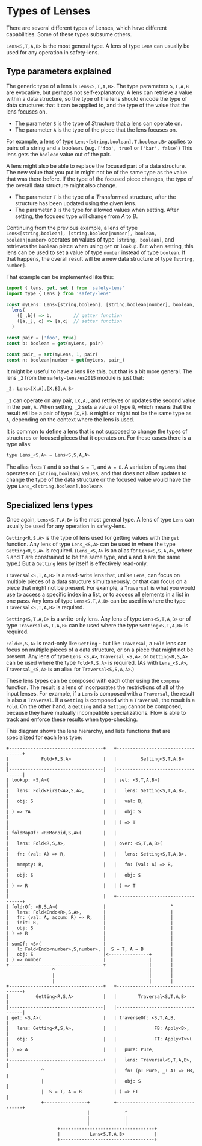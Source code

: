 # Types of Lenses

There are several different types of Lenses, which have different capabilities.
Some of these types subsume others.

`Lens<S,T,A,B>` is the most general type.
A lens of type `Lens` can usually be used for any operation in safety-lens.


## Type parameters explained

The generic type of a lens is `Lens<S,T,A,B>`.
The type parameters `S,T,A,B` are evocative, but perhaps not self-explanatory.
A lens can retrieve a value within a data structure,
so the type of the lens should encode the type of data structures that it can
be applied to, and the type of the value that the lens focuses on.

- The parameter `S` is the type of *S*tructure that a lens can operate on.
- The parameter `A` is the type of the piece that the lens focuses on.

For example,
a lens of type `Lens<[string,boolean],T,boolean,B>` applies to pairs of
a string and a boolean.
(e.g. `['foo', true]` or `['bar', false]`)
This lens gets the `boolean` value out of the pair.

A lens might also be able to replace the focused part of a data structure.
The new value that you put in might not be of the same type as the value that
was there before.
If the type of the focused piece changes,
the type of the overall data structure might also change.

- The parameter `T` is the type of a *T*ransformed structure,
  after the structure has been updated using the given lens.
- The parameter `B` is the type for allowed values when setting.
  After setting, the focused type will change from *A* to *B*.

Continuing from the previous example,
a lens of type `Lens<[string,boolean], [string,boolean|number], boolean, boolean|number>`
operates on values of type `[string, boolean]`, and retrieves the `boolean`
piece when using `get` or `lookup`.
But when setting,
this lens can be used to set a value of type `number` instead of type `boolean`.
If that happens,
the overall result will be a new data structure of type `[string, number]`.

That example can be implemented like this:

```js
import { lens, get, set } from 'safety-lens'
import type { Lens } from 'safety-lens'

const myLens: Lens<[string,boolean], [string,boolean|number], boolean, boolean|number> =
  lens(
    ([_,b]) => b,        // getter function
    ([a,_], c) => [a,c]  // setter function
  )

const pair = ['foo', true]
const b: boolean = get(myLens, pair)

const pair_ = set(myLens, 1, pair)
const n: boolean|number = get(myLens, pair_)
```

It might be useful to have a lens like this,
but that is a bit more general.
The lens `_2` from the `safety-lens/es2015` module is just that:

```js
_2: Lens<[X,A],[X,B],A,B>
```

`_2` can operate on any pair, `[X,A]`,
and retrieves or updates the second value in the pair, `A`.
When setting, `_2` sets a value of type `B`,
which means that the result will be a pair of type `[X,B]`.
`B` might or might not be the same type as `A`,
depending on the context where the lens is used.

It is common to define a lens that is not supposed to change the types of
structures or focused pieces that it operates on.
For these cases there is a type alias:

```js
type Lens_<S,A> = Lens<S,S,A,A>
```

The alias fixes `T` and `B` so that `S = T`, and `A = B`.
A variation of `myLens` that operates on `[string,boolean]` values,
and that does not allow updates to change the type of the data structure or the
focused value would have the type `Lens_<[string,boolean],boolean>`.


## Specialized lens types

Once again,
`Lens<S,T,A,B>` is the most general type.
A lens of type `Lens` can usually be used for any operation in safety-lens.

`Getting<R,S,A>` is the type of lens used for getting values with the `get` function.
Any lens of type `Lens_<S,A>` can be used in where the type `Getting<R,S,A>` is required.
(`Lens_<S,A>` is an alias for `Lens<S,S,A,A>`, where `S` and `T` are
constrained to be the same type,
and `A` and `B` are the same type.)
But a `Getting` lens by itself is effectively read-only.

`Traversal<S,T,A,B>` is a read-write lens that, unlike `Lens`, can focus on
multiple pieces of a data structure simultaneously,
or that can focus on a piece that might not be present.
For example, a `Traversal` is what you would use to access a specific index in
a list,
or to access all elements in a list in one pass.
Any lens of type `Lens<S,T,A,B>` can be used in where the type `Traversal<S,T,A,B>` is required.

`Setting<S,T,A,B>` is a write-only lens.
Any lens of type `Lens<S,T,A,B>` or of type `Traversal<S,T,A,B>` can be used
where the type `Setting<S,T,A,B>` is required.

`Fold<R,S,A>` is read-only like `Getting` -
but like `Traversal`, a `Fold` lens can focus on multiple pieces of a data
structure, or on a piece that might not be present.
Any lens of type `Lens_<S,A>`, `Traversal_<S,A>`, or `Getting<R,S,A>` can be
used where the type `Fold<R,S,A>` is required.
(As with `Lens_<S,A>`, `Traversal_<S,A>` is an alias for `Traversal<S,S,A,A>`.)

These lens types can be composed with each other using the `compose` function.
The result is a lens of incorporates the restrictions of all of the input lenses.
For example, if a `Lens` is composed with a `Traversal`,
the result is also a `Traversal`.
If a `Getting` is composed with a `Traversal`, the result is a `Fold`.
On the other hand, a `Getting` and a `Setting` cannot be composed,
because they have mutually incompatible specializations.
Flow is able to track and enforce these results when type-checking.

This diagram shows the lens hierarchy,
and lists functions that are specialized for each lens type:

```
+-----------------------------------+   +-----------------------------------+
|            Fold<R,S,A>            |   |         Setting<S,T,A,B>          |
|-----------------------------------|   |-----------------------------------|
| lookup: <S,A>(                    |   | set: <S,T,A,B>(                   |
|   lens: Fold<First<A>,S,A>,       |   |   lens: Setting<S,T,A,B>,         |
|   obj: S                          |   |   val: B,                         |
| ) => ?A                           |   |   obj: S                          |
|                                   |   | ) => T                            |
| foldMapOf: <R:Monoid,S,A>(        |   |                                   |
|   lens: Fold<R,S,A>,              |   | over: <S,T,A,B>(                  |
|   fn: (val: A) => R,              |   |   lens: Setting<S,T,A,B>,         |
|   mempty: R,                      |   |   fn: (val: A) => B,              |
|   obj: S                          |   |   obj: S                          |
| ) => R                            |   | ) => T                            |
|                                   |   +-----------------------------------+
| foldrOf: <R,S,A>(                 |                        ^
|   lens: Fold<Endo<R>,S,A>,        |                        |
|   fn: (val: A, accum: R) => R,    |                        |
|   init: R,                        |                        |
|   obj: S                          |                        |
| ) => R                            |                        |
|                                   |                        |
| sumOf: <S>(                       |                        |
|   l: Fold<Endo<number>,S,number>, |  S = T, A = B          |
|   obj: S                          |<---------------+       |
| ) => number                       |                |       |
+-----------------------------------+                |       |
                 ^                                   |       |
                 |                                   |       |
                 |                                   |       |
+-----------------------------------+   +-----------------------------------+
|          Getting<R,S,A>           |   |        Traversal<S,T,A,B>         |
|-----------------------------------|   |-----------------------------------|
| get: <S,A>(                       |   | traverseOf: <S,T,A,B,             |
|   lens: Getting<A,S,A>,           |   |              FB: Apply<B>,        |
|   obj: S                          |   |              FT: Apply<T>>(       |
| ) => A                            |   |   pure: Pure,                     |
+-----------------------------------+   |   lens: Traversal<S,T,A,B>,       |
             ^                          |   fn: (p: Pure, _: A) => FB,      |
             |                          |   obj: S                          |
             |  S = T, A = B            | ) => FT                           |
             +----------------+         +-----------------------------------+
                              |             ^
                              |             |
                              |             |
                   +-----------------------------------+
                   |           Lens<S,T,A,B>           |
                   +-----------------------------------+
```
